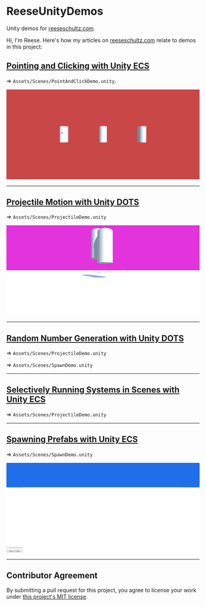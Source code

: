 # ReeseUnityDemos

Unity demos for [reeseschultz.com](https://reeseschultz.com).

Hi, I'm Reese. Here's how my articles on [reeseschultz.com](https://reeseschultz.com) relate to demos in this project:

## [Pointing and Clicking with Unity ECS](https://reeseschultz.com/pointing-and-clicking-with-unity-ecs/)

⇒ `Assets/Scenes/PointAndClickDemo.unity`.

![Video of changing prefab colors with Unity ECS.](/Gifs/point-and-click.gif)

---

## [Projectile Motion with Unity DOTS](https://reeseschultz.com/projectile-motion-with-unity-dots/)

⇒ `Assets/Scenes/ProjectileDemo.unity`

![Video of projectile motion demonstration with Unity DOTS.](/Gifs/projectile.gif)

---

## [Random Number Generation with Unity DOTS](https://reeseschultz.com/random-number-generation-with-unity-dots)

⇒ `Assets/Scenes/ProjectileDemo.unity`

⇒ `Assets/Scenes/SpawnDemo.unity`

---

## [Selectively Running Systems in Scenes with Unity ECS](https://reeseschultz.com/selectively-running-systems-in-scenes-with-unity-ecs)

⇒ `Assets/Scenes/ProjectileDemo.unity`

---

## [Spawning Prefabs with Unity ECS](https://reeseschultz.com/spawning-prefabs-with-unity-ecs/)

⇒ `Assets/Scenes/SpawnDemo.unity`

![Video of spawning prefabs with Unity ECS.](/Gifs/spawn.gif)

---

## Contributor Agreement

By submitting a pull request for this project, you agree to license your work under [this project's MIT license](https://github.com/reeseschultz/ReeseUnityDemos/blob/master/LICENSE).

